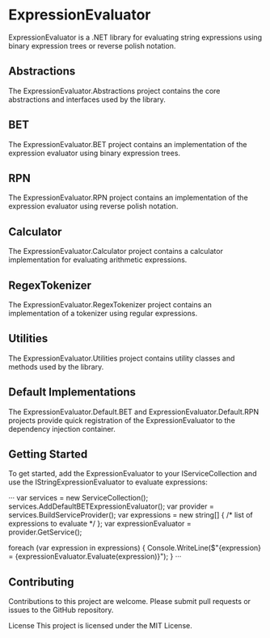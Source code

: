 # ExpressionEvaluator
ExpressionEvaluator is a .NET library for evaluating string expressions using binary expression trees or reverse polish notation.

## Abstractions
The ExpressionEvaluator.Abstractions project contains the core abstractions and interfaces used by the library.

## BET
The ExpressionEvaluator.BET project contains an implementation of the expression evaluator using binary expression trees.

## RPN
The ExpressionEvaluator.RPN project contains an implementation of the expression evaluator using reverse polish notation.

## Calculator
The ExpressionEvaluator.Calculator project contains a calculator implementation for evaluating arithmetic expressions.

## RegexTokenizer
The ExpressionEvaluator.RegexTokenizer project contains an implementation of a tokenizer using regular expressions.

## Utilities
The ExpressionEvaluator.Utilities project contains utility classes and methods used by the library.

## Default Implementations
The ExpressionEvaluator.Default.BET and ExpressionEvaluator.Default.RPN projects provide quick registration of the ExpressionEvaluator to the dependency injection container.

## Getting Started
To get started, add the ExpressionEvaluator to your IServiceCollection and use the IStringExpressionEvaluator to evaluate expressions:

···
var services = new ServiceCollection();
services.AddDefaultBETExpressionEvaluator();
var provider = services.BuildServiceProvider();
var expressions = new string[] { /* list of expressions to evaluate */ };
var expressionEvaluator = provider.GetService<IStringExpressionEvaluator>();

foreach (var expression in expressions)
{
    Console.WriteLine($"{expression} = {expressionEvaluator.Evaluate(expression)}");
}
···
## Contributing
Contributions to this project are welcome. Please submit pull requests or issues to the GitHub repository.

License
This project is licensed under the MIT License.
